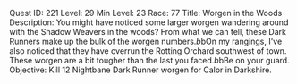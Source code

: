 Quest ID: 221
Level: 29
Min Level: 23
Race: 77
Title: Worgen in the Woods
Description: You might have noticed some larger worgen wandering around with the Shadow Weavers in the woods? From what we can tell, these Dark Runners make up the bulk of the worgen numbers.$b$bOn my rangings, I've also noticed that they have overrun the Rotting Orchard southwest of town. These worgen are a bit tougher than the last you faced.$b$bBe on your guard.
Objective: Kill 12 Nightbane Dark Runner worgen for Calor in Darkshire.
